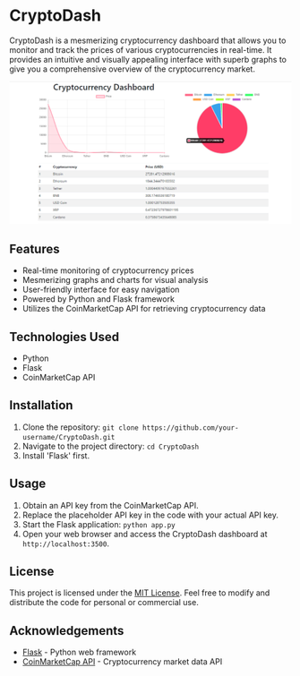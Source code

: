 # CryptoDash
CryptoDash is a mesmerizing cryptocurrency dashboard that allows you to monitor and track the prices of various cryptocurrencies in real-time. It provides an intuitive and visually appealing interface with superb graphs to give you a comprehensive overview of the cryptocurrency market.

<img src="https://github.com/atisamhaq123/CryptoDash/blob/main/CryptoDash/img/img.png">

## Features
- Real-time monitoring of cryptocurrency prices
- Mesmerizing graphs and charts for visual analysis
- User-friendly interface for easy navigation
- Powered by Python and Flask framework
- Utilizes the CoinMarketCap API for retrieving cryptocurrency data

## Technologies Used

- Python
- Flask
- CoinMarketCap API

## Installation

1. Clone the repository: `git clone https://github.com/your-username/CryptoDash.git`
2. Navigate to the project directory: `cd CryptoDash`
3. Install 'Flask' first.

## Usage

1. Obtain an API key from the CoinMarketCap API.
2. Replace the placeholder API key in the code with your actual API key.
3. Start the Flask application: `python app.py`
4. Open your web browser and access the CryptoDash dashboard at `http://localhost:3500`.


## License

This project is licensed under the [MIT License](https://opensource.org/licenses/MIT). Feel free to modify and distribute the code for personal or commercial use.

## Acknowledgements

- [Flask](https://flask.palletsprojects.com/) - Python web framework
- [CoinMarketCap API](https://coinmarketcap.com/api/) - Cryptocurrency market data API
